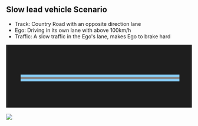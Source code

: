 ## Slow lead vehicle Scenario

- Track: Country Road with an opposite direction lane
- Ego: Driving in its own lane with above 100km/h
- Traffic: A slow traffic in the Ego's lane, makes Ego to brake hard


![](https://github.com/PerpetuumProgress/OVAL-Assets/blob/dev/algorithms/esmini/scenarios/Examples/Straight_Road_500m.PNG)

![](https://github.com/PerpetuumProgress/OVAL-Assets/blob/dev/algorithms/esmini/scenarios/Examples/slow-lead-vehicle.gif)